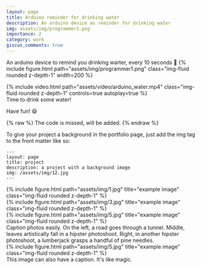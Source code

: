 ```yaml
---
layout: page
title: Arduino reminder for drinking water
description: An arduino device as reminder for drinking water
img: assets/img/programmer1.png
importance: 2
category: work
giscus_comments: true
---
```


An arduino device to remind you drinking warter, every 10 seconds :no_good:
{% include figure.html path="assets/img/programmer1.png" class="img-fluid rounded z-depth-1" width=200 %}

<div class="row">
    <div class="col-sm mt-3 mt-md-0">
        {% include video.html path="assets/video/arduino_water.mp4" class="img-fluid rounded z-depth-1" controls=true autoplay=true %}
    </div>
</div>
<div class="caption">
    Time to drink some water!
</div>

Have fun! :smile:

{% raw %}
The code is missed, will be added.
{% endraw %}


To give your project a background in the portfolio page, just add the img tag to the front matter like so:

    ---
    layout: page
    title: project
    description: a project with a background image
    img: /assets/img/12.jpg
    ---

<div class="row">
    <div class="col-sm mt-3 mt-md-0">
        {% include figure.html path="assets/img/1.jpg" title="example image" class="img-fluid rounded z-depth-1" %}
    </div>
    <div class="col-sm mt-3 mt-md-0">
        {% include figure.html path="assets/img/3.jpg" title="example image" class="img-fluid rounded z-depth-1" %}
    </div>
    <div class="col-sm mt-3 mt-md-0">
        {% include figure.html path="assets/img/5.jpg" title="example image" class="img-fluid rounded z-depth-1" %}
    </div>
</div>
<div class="caption">
    Caption photos easily. On the left, a road goes through a tunnel. Middle, leaves artistically fall in a hipster photoshoot. Right, in another hipster photoshoot, a lumberjack grasps a handful of pine needles.
</div>
<div class="row">
    <div class="col-sm mt-3 mt-md-0">
        {% include figure.html path="assets/img/5.jpg" title="example image" class="img-fluid rounded z-depth-1" %}
    </div>
</div>
<div class="caption">
    This image can also have a caption. It's like magic.
</div>

